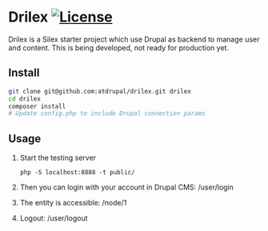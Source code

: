 Drilex [![License](https://poser.pugx.org/atphp/drilex/license.png)](https://packagist.org/packages/atphp/drilex)
====

Drilex is a Silex starter project which use Drupal as backend to manage user and content. This is being developed, not ready for production yet.

## Install

```bash
git clone git@github.com:atdrupal/drilex.git drilex
cd drilex
composer install
# Update config.php to include Drupal connection params
```

## Usage

1. Start the testing server

    `php -S localhost:8888 -t public/`

2. Then you can login with your account in Drupal CMS: /user/login
3. The entity is accessible: /node/1
4. Logout: /user/logout
